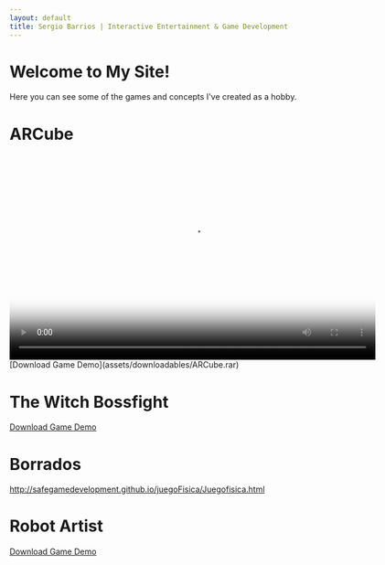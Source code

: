 ```yaml
---
layout: default
title: Sergio Barrios | Interactive Entertainment & Game Development
---
```


# Welcome to My Site!

Here you can see some of the games and concepts I've created as a hobby. 

# ARCube

<video width="640" height="360" controls poster="/assets/images/ARCubeVideoThumbnail.png">
  <source src="/assets/videos/ARCubeVidPresentation.mp4" type="video/mp4">
  Your browser does not support the video tag.
</video>
[Download Game Demo](assets/downloadables/ARCube.rar)

# The Witch Bossfight

[Download Game Demo](assets/downloadables/WitchBossFight.rar)

# Borrados

http://safegamedevelopment.github.io/juegoFisica/Juegofisica.html

# Robot Artist

[Download Game Demo](assets/downloadables/RobotArtist.rar)
